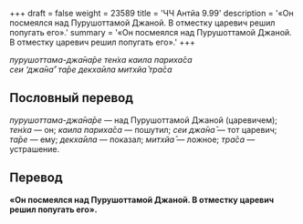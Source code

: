 +++
draft = false
weight = 23589
title = 'ЧЧ Антйа 9.99'
description = '«Он посмеялся над Пурушоттамой Джаной. В отместку царевич решил попугать его».'
summary = '«Он посмеялся над Пурушоттамой Джаной. В отместку царевич решил попугать его».'
+++

_пурушоттама-джа̄на̄ре тен̇ха каила париха̄са  
сеи ‘джа̄на̄’ та̄ре декха̄ила митхйа̄ тра̄са_

## Пословный перевод

_пурушоттама_\-_джа̄на̄ре_ — над Пурушоттамой Джаной (царевичем); _тен̇ха_ — он; _каила_ _париха̄са_ — пошутил; _сеи_ _джа̄на̄_ — тот царевич; _та̄ре_ — ему; _декха̄ила_ — показал; _митхйа̄_ — ложное; _тра̄са_ — устрашение.

## Перевод

**«Он посмеялся над Пурушоттамой Джаной. В отместку царевич решил попугать его».**
